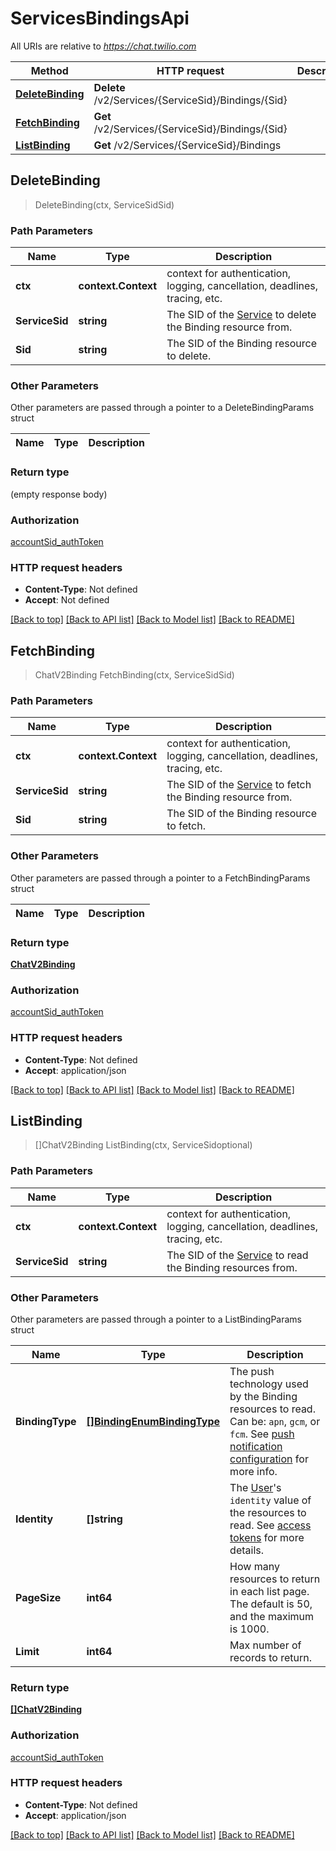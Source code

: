 # ServicesBindingsApi

All URIs are relative to *https://chat.twilio.com*

Method | HTTP request | Description
------------- | ------------- | -------------
[**DeleteBinding**](ServicesBindingsApi.md#DeleteBinding) | **Delete** /v2/Services/{ServiceSid}/Bindings/{Sid} | 
[**FetchBinding**](ServicesBindingsApi.md#FetchBinding) | **Get** /v2/Services/{ServiceSid}/Bindings/{Sid} | 
[**ListBinding**](ServicesBindingsApi.md#ListBinding) | **Get** /v2/Services/{ServiceSid}/Bindings | 



## DeleteBinding

> DeleteBinding(ctx, ServiceSidSid)





### Path Parameters


Name | Type | Description
------------- | ------------- | -------------
**ctx** | **context.Context** | context for authentication, logging, cancellation, deadlines, tracing, etc.
**ServiceSid** | **string** | The SID of the [Service](https://www.twilio.com/docs/chat/rest/service-resource) to delete the Binding resource from.
**Sid** | **string** | The SID of the Binding resource to delete.

### Other Parameters

Other parameters are passed through a pointer to a DeleteBindingParams struct


Name | Type | Description
------------- | ------------- | -------------

### Return type

 (empty response body)

### Authorization

[accountSid_authToken](../README.md#accountSid_authToken)

### HTTP request headers

- **Content-Type**: Not defined
- **Accept**: Not defined

[[Back to top]](#) [[Back to API list]](../README.md#documentation-for-api-endpoints)
[[Back to Model list]](../README.md#documentation-for-models)
[[Back to README]](../README.md)


## FetchBinding

> ChatV2Binding FetchBinding(ctx, ServiceSidSid)





### Path Parameters


Name | Type | Description
------------- | ------------- | -------------
**ctx** | **context.Context** | context for authentication, logging, cancellation, deadlines, tracing, etc.
**ServiceSid** | **string** | The SID of the [Service](https://www.twilio.com/docs/chat/rest/service-resource) to fetch the Binding resource from.
**Sid** | **string** | The SID of the Binding resource to fetch.

### Other Parameters

Other parameters are passed through a pointer to a FetchBindingParams struct


Name | Type | Description
------------- | ------------- | -------------

### Return type

[**ChatV2Binding**](ChatV2Binding.md)

### Authorization

[accountSid_authToken](../README.md#accountSid_authToken)

### HTTP request headers

- **Content-Type**: Not defined
- **Accept**: application/json

[[Back to top]](#) [[Back to API list]](../README.md#documentation-for-api-endpoints)
[[Back to Model list]](../README.md#documentation-for-models)
[[Back to README]](../README.md)


## ListBinding

> []ChatV2Binding ListBinding(ctx, ServiceSidoptional)





### Path Parameters


Name | Type | Description
------------- | ------------- | -------------
**ctx** | **context.Context** | context for authentication, logging, cancellation, deadlines, tracing, etc.
**ServiceSid** | **string** | The SID of the [Service](https://www.twilio.com/docs/chat/rest/service-resource) to read the Binding resources from.

### Other Parameters

Other parameters are passed through a pointer to a ListBindingParams struct


Name | Type | Description
------------- | ------------- | -------------
**BindingType** | [**[]BindingEnumBindingType**](BindingEnumBindingType.md) | The push technology used by the Binding resources to read.  Can be: `apn`, `gcm`, or `fcm`.  See [push notification configuration](https://www.twilio.com/docs/chat/push-notification-configuration) for more info.
**Identity** | **[]string** | The [User](https://www.twilio.com/docs/chat/rest/user-resource)'s `identity` value of the resources to read. See [access tokens](https://www.twilio.com/docs/chat/create-tokens) for more details.
**PageSize** | **int64** | How many resources to return in each list page. The default is 50, and the maximum is 1000.
**Limit** | **int64** | Max number of records to return.

### Return type

[**[]ChatV2Binding**](ChatV2Binding.md)

### Authorization

[accountSid_authToken](../README.md#accountSid_authToken)

### HTTP request headers

- **Content-Type**: Not defined
- **Accept**: application/json

[[Back to top]](#) [[Back to API list]](../README.md#documentation-for-api-endpoints)
[[Back to Model list]](../README.md#documentation-for-models)
[[Back to README]](../README.md)

